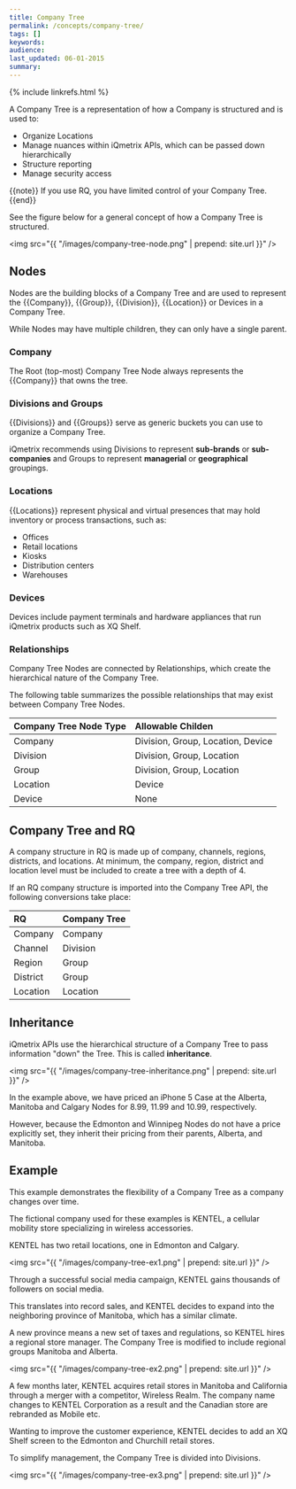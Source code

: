 ```yaml
---
title: Company Tree
permalink: /concepts/company-tree/
tags: []
keywords: 
audience: 
last_updated: 06-01-2015
summary: 
---
```


{% include linkrefs.html %}

A Company Tree is a representation of how a Company is structured and is used to: 

* Organize Locations
* Manage nuances within iQmetrix APIs, which can be passed down hierarchically 
* Structure reporting
* Manage security access

{{note}}
If you use RQ, you have limited control of your Company Tree.
{{end}}

See the figure below for a general concept of how a Company Tree is structured. 

<!-- <img src="{{ "/images/tree-structure.png" | prepend: site.url }}" /> -->

<img src="{{ "/images/company-tree-node.png" | prepend: site.url }}" />

## Nodes

Nodes are the building blocks of a Company Tree and are used to represent the {{Company}}, {{Group}}, {{Division}}, {{Location}} or Devices in a Company Tree. 

While Nodes may have multiple children, they can only have a single parent.

### Company

The Root (top-most) Company Tree Node always represents the {{Company}} that owns the tree.

### Divisions and Groups

{{Divisions}} and {{Groups}} serve as generic buckets you can use to organize a Company Tree.

iQmetrix recommends using Divisions to represent **sub-brands** or **sub-companies** and Groups to represent **managerial** or **geographical** groupings.

### Locations

{{Locations}} represent physical and virtual presences that may hold inventory or process transactions, such as:

* Offices
* Retail locations
* Kiosks
* Distribution centers
* Warehouses

### Devices

Devices include payment terminals and hardware appliances that run iQmetrix products such as XQ Shelf.

### Relationships

Company Tree Nodes are connected by Relationships, which create the hierarchical nature of the Company Tree.

The following table summarizes the possible relationships that may exist between Company Tree Nodes.

| Company Tree Node Type | Allowable Childen |
|:-----------------------|:------------------|
| Company | Division, Group, Location, Device |
| Division | Division, Group, Location | 
| Group | Division, Group, Location |
| Location | Device |
| Device | None |

## Company Tree and RQ

A company structure in RQ is made up of company, channels, regions, districts, and locations. At minimum, the company, region, district and location level must be included to create a tree with a depth of 4. 

If an RQ company structure is imported into the Company Tree API, the following conversions take place:

| RQ | Company Tree |
|:---|:-------------|
| Company | Company |
| Channel | Division |
| Region | Group |
| District | Group |
| Location | Location |

## Inheritance

iQmetrix APIs use the hierarchical structure of a Company Tree to pass information "down" the Tree. This is called **inheritance**.

<!-- <img src="{{ "/images/company-tree-hierarchy.png" | prepend: site.url }}" />-->

<img src="{{ "/images/company-tree-inheritance.png" | prepend: site.url }}" />


In the example above, we have priced an iPhone 5 Case at the Alberta, Manitoba and Calgary Nodes for 8.99, 11.99 and 10.99, respectively. 

<!-- use the [Pricing](/api/pricing), [Company Tree](/api/company-tree) and [Product Catalog](/api/catalog) APIs to set the price of an iPhone 5C Flash Case at the Alberta and Edmonton Nodes for 9.99 and 8.99, respectively.

However, because the Calgary Node does not have a price explicitly set, it inherits the 9.99 pricing from its parent, Alberta.-->

However, because the Edmonton and Winnipeg Nodes do not have a price explicitly set, they inherit their pricing from their parents, Alberta, and Manitoba.

## Example

This example demonstrates the flexibility of a Company Tree as a company changes over time.

The fictional company used for these examples is KENTEL, a cellular mobility store specializing in wireless accessories.

KENTEL has two retail locations, one in Edmonton and Calgary. 

<!-- <img src="{{ "/images/westeros.png" | prepend: site.url }}" /> -->

<img src="{{ "/images/company-tree-ex1.png" | prepend: site.url }}" />

Through a successful social media campaign, KENTEL gains thousands of followers on social media.

This translates into record sales, and KENTEL decides to expand into the neighboring province of Manitoba, which has a similar climate.

A new province means a new set of taxes and regulations, so KENTEL hires a regional store manager. The Company Tree is modified to include regional groups Manitoba and Alberta.

<!-- <img src="{{ "/images/westeros-2.png" | prepend: site.url }}" /> -->

<img src="{{ "/images/company-tree-ex2.png" | prepend: site.url }}" />

A few months later, KENTEL acquires retail stores in Manitoba and California through a merger with a competitor, Wireless Realm. The company name changes to KENTEL Corporation as a result and the Canadian store are rebranded as Mobile etc.

Wanting to improve the customer experience, KENTEL decides to add an XQ Shelf screen to the Edmonton and Churchill retail stores.

To simplify management, the Company Tree is divided into Divisions.

<!-- <img src="{{ "/images/westeros-3.png" | prepend: site.url }}" /> -->

<img src="{{ "/images/company-tree-ex3.png" | prepend: site.url }}" />
